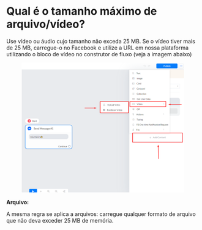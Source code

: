 # Qual é o tamanho máximo de arquivo/vídeo?

Use vídeo ou áudio cujo tamanho não exceda 25 MB. Se o vídeo tiver mais de 25 MB, carregue-o no Facebook e utilize a URL em nossa plataforma utilizando o bloco de vídeo no construtor de fluxo (veja a imagem abaixo)

<figure><img src="../.gitbook/assets/image (8).png" alt=""><figcaption></figcaption></figure>

**Arquivo:**

A mesma regra se aplica a arquivos: carregue qualquer formato de arquivo que não deva exceder 25 MB de memória.
